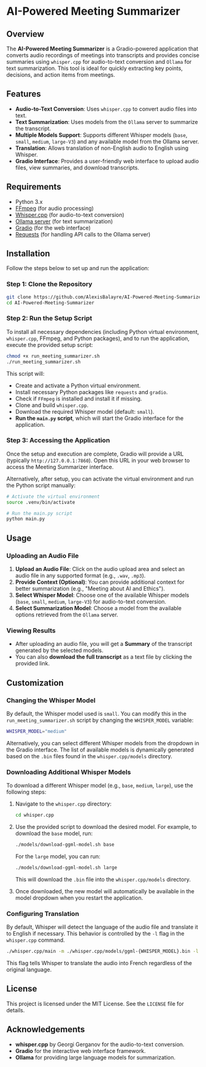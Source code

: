 # AI-Powered Meeting Summarizer

## Overview

The **AI-Powered Meeting Summarizer** is a Gradio-powered application that converts audio recordings of meetings into transcripts and provides concise summaries using `whisper.cpp` for audio-to-text conversion and `Ollama` for text summarization. This tool is ideal for quickly extracting key points, decisions, and action items from meetings.

## Features

- **Audio-to-Text Conversion**: Uses `whisper.cpp` to convert audio files into text.
- **Text Summarization**: Uses models from the `Ollama` server to summarize the transcript.
- **Multiple Models Support**: Supports different Whisper models (`base`, `small`, `medium`, `large-V3`) and any available model from the Ollama server.
- **Translation**: Allows translation of non-English audio to English using Whisper.
- **Gradio Interface**: Provides a user-friendly web interface to upload audio files, view summaries, and download transcripts.

## Requirements

- Python 3.x
- [FFmpeg](https://www.ffmpeg.org/) (for audio processing)
- [Whisper.cpp](https://github.com/ggerganov/whisper.cpp) (for audio-to-text conversion)
- [Ollama server](https://ollama.com/) (for text summarization)
- [Gradio](https://www.gradio.app/) (for the web interface)
- [Requests](https://requests.readthedocs.io/en/latest/) (for handling API calls to the Ollama server)

## Installation

Follow the steps below to set up and run the application:

### Step 1: Clone the Repository

```bash
git clone https://github.com/AlexisBalayre/AI-Powered-Meeting-Summarizer
cd AI-Powered-Meeting-Summarizer
```

### Step 2: Run the Setup Script

To install all necessary dependencies (including Python virtual environment, `whisper.cpp`, FFmpeg, and Python packages), and to run the application, execute the provided setup script:

```bash
chmod +x run_meeting_summarizer.sh
./run_meeting_summarizer.sh
```

This script will:

- Create and activate a Python virtual environment.
- Install necessary Python packages like `requests` and `gradio`.
- Check if `FFmpeg` is installed and install it if missing.
- Clone and build `whisper.cpp`.
- Download the required Whisper model (default: `small`).
- **Run the `main.py` script**, which will start the Gradio interface for the application.

### Step 3: Accessing the Application

Once the setup and execution are complete, Gradio will provide a URL (typically `http://127.0.0.1:7860`). Open this URL in your web browser to access the Meeting Summarizer interface.

Alternatively, after setup, you can activate the virtual environment and run the Python script manually:

```bash
# Activate the virtual environment
source .venv/bin/activate

# Run the main.py script
python main.py
```

## Usage

### Uploading an Audio File

1. **Upload an Audio File**: Click on the audio upload area and select an audio file in any supported format (e.g., `.wav`, `.mp3`).
2. **Provide Context (Optional)**: You can provide additional context for better summarization (e.g., "Meeting about AI and Ethics").
3. **Select Whisper Model**: Choose one of the available Whisper models (`base`, `small`, `medium`, `large-V3`) for audio-to-text conversion.
4. **Select Summarization Model**: Choose a model from the available options retrieved from the `Ollama` server.

### Viewing Results

- After uploading an audio file, you will get a **Summary** of the transcript generated by the selected models.
- You can also **download the full transcript** as a text file by clicking the provided link.

## Customization

### Changing the Whisper Model

By default, the Whisper model used is `small`. You can modify this in the `run_meeting_summarizer.sh` script by changing the `WHISPER_MODEL` variable:

```bash
WHISPER_MODEL="medium"
```

Alternatively, you can select different Whisper models from the dropdown in the Gradio interface. The list of available models is dynamically generated based on the `.bin` files found in the `whisper.cpp/models` directory.

### Downloading Additional Whisper Models

To download a different Whisper model (e.g., `base`, `medium`, `large`), use the following steps:

1. Navigate to the `whisper.cpp` directory:

   ```bash
   cd whisper.cpp
   ```

2. Use the provided script to download the desired model. For example, to download the `base` model, run:

   ```bash
   ./models/download-ggml-model.sh base
   ```

   For the `large` model, you can run:

   ```bash
   ./models/download-ggml-model.sh large
   ```

   This will download the `.bin` file into the `whisper.cpp/models` directory.

3. Once downloaded, the new model will automatically be available in the model dropdown when you restart the application.

### Configuring Translation

By default, Whisper will detect the language of the audio file and translate it to English if necessary. This behavior is controlled by the `-l` flag in the `whisper.cpp` command.

```bash
./whisper.cpp/main -m ./whisper.cpp/models/ggml-{WHISPER_MODEL}.bin -l fr -f "{audio_file_wav}"
```

This flag tells Whisper to translate the audio into French regardless of the original language.

## License

This project is licensed under the MIT License. See the `LICENSE` file for details.

## Acknowledgements

- **whisper.cpp** by Georgi Gerganov for the audio-to-text conversion.
- **Gradio** for the interactive web interface framework.
- **Ollama** for providing large language models for summarization.

